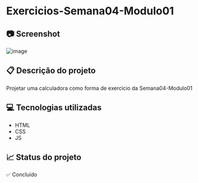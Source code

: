 # Exercicios-Semana04-Modulo01

## 📷 Screenshot 
![image](https://github.com/user-attachments/assets/fa955bce-29ac-42d9-a893-96d53dbb09a7)


## 📋 Descrição do projeto
Projetar uma calculadora como forma de exercicio da Semana04-Modulo01

## 💻 Tecnologias utilizadas
- HTML
- CSS
- JS

## 📈 Status do projeto
✅ Concluído

